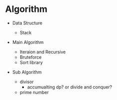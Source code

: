 # Algorithm

- Data Structure
  - Stack

- Main Algorithm
  - Iteraion and Recursive
  - Bruteforce
  - Sort library

- Sub Algorithm
  - divisor
    - accumualting dp? or divide and conquer?
  - prime number
